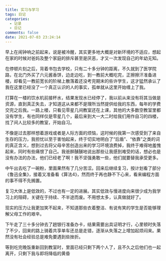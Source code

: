 ```yaml
---
title: 实习与学习
tags: 日记
categories:
  - 记录
  - 日记
comments: false
date: 2021-07-03 23:24:14
---
```


早上在闹钟响之前起来，说是被冷醒，其实更多地大概是对新环境的不适应，想起在家的时候对爸妈及整个家庭的排斥甚至是厌恶，才又一次发现自己的年幼无知。

<!-- more -->

在停顿片刻之后，背着书包去学校，只有二十多分钟的距离，不久就到了医学院路，在北门外买了六元酱香饼，边走边吃，到一教前大概吃完，正擦擦汗准备进楼，却看见一教前宽长的阶梯上散落着还没考完期末的些许学生，这才猛然承认了我在这里已经没了一个真正认识的人的事实，孤单就从这里开始缠上了我。

打算在一楼的饮水机前接杯水，结果发现水已经停了，我以前从来没有将其当做是资源，直到真正失去，才知道这从来都不是理所当然提供给我的东西，每年的学费交完之后我。一路上楼，只看见零星几间教室还在上课，其他的大多数空教室里都没有学生，有也同样仅是零星几个，最后来到大一大二时给我们用作自习的四楼，找了间人比较多的教室，开始自习。

不像是过去那样想着游戏或者是人际方面的烦恼，这时候的我第一次感受到了来自生存的压力，我担忧以至于害怕起来，终于切实地明白了“后盾”、“依靠”之类的词的真正含义，想到过去将父母辛苦创造出来的学习环境浪费掉，我终于难得地羞愧起来，同时有些痛恨了自己。我爸醉醺醺地说出那些让我感到难受的话，想必也是没有办法的办法，他们已经老了啊！我不坚强勇敢一些，他们就要替我承受更多。

中午出去吃了一碗粉，里面果然有了几分苦涩。回来后继续复习，按计划看了部分《鲁迅全集》，接着又准备看《算法4》，然而终于再也静不下心来，看来编程方面的事不得不先搁置。

复习大体上是低效的，不过也有一定的进展。其实低效与慢进度向来很少成为我学习上的阻碍，关键在于持续、不半途而废。不用想太多，认真做就好了。

现实的压力让我更加笑不起来，不知道那些衣着整洁、有说有笑的学生是否能够理解父母工作的艰辛。

下午走了三十多分钟去了趟银行准备办卡，结果需要出具证明才行，心里顿时失落了不少，回来的路上骑着共享单车还总是走错，逐渐从失落之上增加起烦闷来。果然没有社会经验总是难免要遇到些挫折。

等到吃完晚饭重新回到教室时，里面已经只剩下两个人了，且不久之后他们也一起离开，只剩下我与即将降临的黄昏